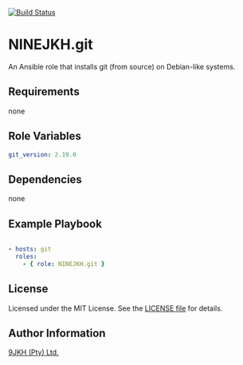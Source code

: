 [![Build Status](https://travis-ci.org/NINEJKH/ansible-role-git.svg?branch=master)](https://travis-ci.org/NINEJKH/ansible-role-git)

# NINEJKH.git

An Ansible role that installs git (from source) on Debian-like systems.

## Requirements

none

## Role Variables

```yaml
git_version: 2.19.0
```

## Dependencies

none

## Example Playbook

```yaml

- hosts: git
  roles:
    - { role: NINEJKH.git }
```

## License

Licensed under the MIT License. See the [LICENSE file](LICENSE) for details.

## Author Information

[9JKH (Pty) Ltd.](https://9jkh.co.za)
